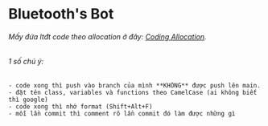 # Bluetooth's Bot

###### Mấy đứa ltđt code theo allocation ở đây: [Coding Allocation](https://docs.google.com/spreadsheets/d/10bL2CLpVcG-Fg3CZEYPGVTROc-zk5IHF57_5LtMPxFk/edit#gid=0).

###### 1 số chú ý:
```
- code xong thì push vào branch của mình **KHÔNG** được push lên main.
- đặt tên class, variables và functions theo CamelCase (ai không biết thì google)
- code xong thì nhớ format (Shift+Alt+F)
- mỗi lần commit thì comment rõ lần commit đó làm được những gì
```
